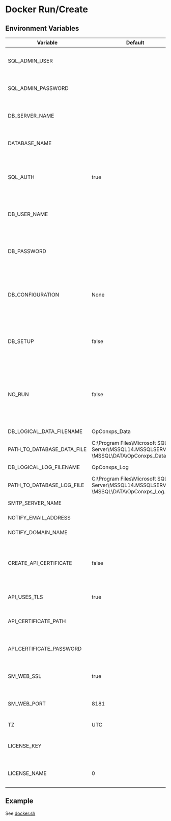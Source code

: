 # Docker Run/Create #

## Environment Variables

| Variable                   | Default       | Description                         |
| -------------------------- | ------------- | ----------------------------------- |
| SQL_ADMIN_USER             |               | The user that runs the DB upgrade scripts. |
| SQL_ADMIN_PASSWORD         |               | The DB upgrade script user's password. |
| DB_SERVER_NAME             |               | **Required:** SQL Server instance name. |
| DATABASE_NAME              |               | **Required:** OpCon Database name. |
| SQL_AUTH                   | true          | Specifies if SQL authentication is used or Windows authentication. |
| DB_USER_NAME               |               | **Required:** Database user used by OpCon services. |
| DB_PASSWORD                |               | **Required:** Password of database user used by OpCon services. |
| DB_CONFIGURATION           | None          | Additional configuration. Values allowed AlwaysON, Mirroring or None. |
| DB_SETUP                   | false         | Specifies if database upgrade should be run before starting OpCon services. |
| NO_RUN                     | false         | Specifies if OpCon services should start or not (e.g. upgrade DB without starting services). |
| DB_LOGICAL_DATA_FILENAME   | OpConxps_Data | Database data file name. |
| PATH_TO_DATABASE_DATA_FILE | C:\Program Files\Microsoft SQL<br>Server\MSSQL14.MSSQLSERVER<br>\MSSQL\DATA\OpConxps_Data.MDF | Path to data file. |
| DB_LOGICAL_LOG_FILENAME    | OpConxps_Log  | Database log file name. |
| PATH_TO_DATABASE_LOG_FILE  | C:\Program Files\Microsoft SQL<br>Server\MSSQL14.MSSQLSERVER<br>\MSSQL\DATA\OpConxps_Log.MDF | Path to log file. |
| SMTP_SERVER_NAME           |               | SMTP server name. |
| NOTIFY_EMAIL_ADDRESS       |               | Notify handler email. |
| NOTIFY_DOMAIN_NAME         |               | Notify domain name. |
| CREATE_API_CERTIFICATE     | false         | Specifies if a self signed certificate must be created for the API before startup. |
| API_USES_TLS               | true          | Specifies if API should use TLS. |
| API_CERTIFICATE_PATH       |               | Path where API certificate file (PFX) is located. |
| API_CERTIFICATE_PASSWORD   |               | Password to access certificate (PFX) file. |
| SM_WEB_SSL                 | true          | Specifies if Solution Manager uses TLS. |
| SM_WEB_PORT                | 8181          | Specifies port used by Solution Manager. |
| TZ                         | UTC           | Timezone of the container. |
| LICENSE_KEY                |               | OpCon license key. Applied only on first start. |
| LICENSE_NAME               | 0             | Name of license file without ".lic" extension. |

## Example

See [docker.sh](../docker.sh)